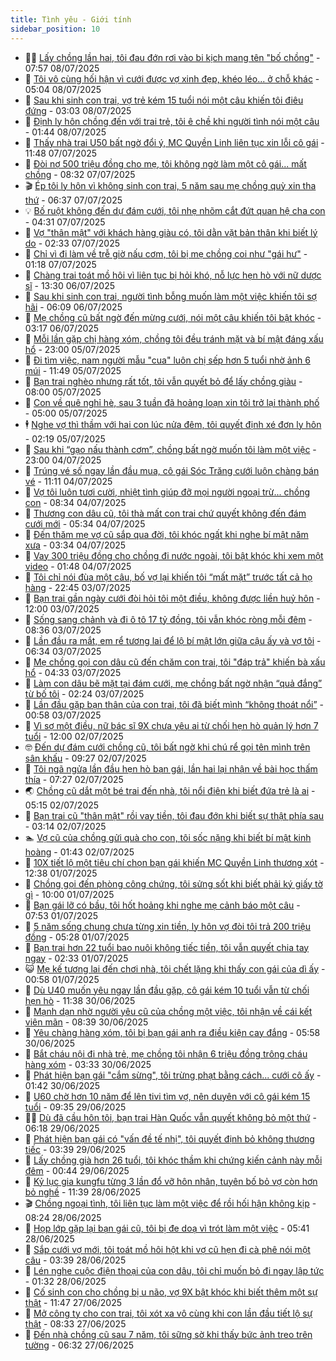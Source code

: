 ```yaml
---
title: Tình yêu - Giới tính
sidebar_position: 10
---
```


<!-- dantri-tinh-yeu-gioi-tinh:START -->
- 👨‍🏫 [Lấy chồng lần hai, tôi đau đớn rơi vào bi kịch mang tên &quot;bố chồng&quot;](https://dantri.com.vn/tinh-yeu-gioi-tinh/lay-chong-lan-hai-toi-dau-don-roi-vao-bi-kich-mang-ten-bo-chong-20250708145623009.htm) - 07:57 08/07/2025
- 🦣 [Tôi vô cùng hối hận vì cưới được vợ xinh đẹp, khéo léo... ở chỗ khác](https://dantri.com.vn/tinh-yeu-gioi-tinh/toi-vo-cung-hoi-han-vi-cuoi-duoc-vo-xinh-dep-kheo-leo-o-cho-khac-20250708112327305.htm) - 05:04 08/07/2025
- 🔭 [Sau khi sinh con trai, vợ trẻ kém 15 tuổi nói một câu khiến tôi điêu đứng](https://dantri.com.vn/tinh-yeu-gioi-tinh/sau-khi-sinh-con-trai-vo-tre-kem-15-tuoi-noi-mot-cau-khien-toi-dieu-dung-20250707181053115.htm) - 03:03 08/07/2025
- 🧐 [Định ly hôn chồng đến với trai trẻ, tôi ê chề khi người tình nói một câu](https://dantri.com.vn/tinh-yeu-gioi-tinh/dinh-ly-hon-chong-den-voi-trai-tre-toi-e-che-khi-nguoi-tinh-noi-mot-cau-20250707101942122.htm) - 01:44 08/07/2025
- 🫶 [Thấy nhà trai U50 bất ngờ đổi ý, MC Quyền Linh liên tục xin lỗi cô gái](https://dantri.com.vn/tinh-yeu-gioi-tinh/thay-nha-trai-u50-bat-ngo-doi-y-mc-quyen-linh-lien-tuc-xin-loi-co-gai-20250707130907122.htm) - 11:48 07/07/2025
- 💃 [Đòi nợ 500 triệu đồng cho mẹ, tôi không ngờ làm một cô gái... mất chồng](https://dantri.com.vn/tinh-yeu-gioi-tinh/doi-no-500-trieu-dong-cho-me-toi-khong-ngo-lam-mot-co-gai-mat-chong-20250707114439017.htm) - 08:32 07/07/2025
- 🎬 [Ép tôi ly hôn vì không sinh con trai, 5 năm sau mẹ chồng quỳ xin tha thứ](https://dantri.com.vn/tinh-yeu-gioi-tinh/ep-toi-ly-hon-vi-khong-sinh-con-trai-5-nam-sau-me-chong-quy-xin-tha-thu-20250707114042611.htm) - 06:37 07/07/2025
- 💡 [Bố ruột không đến dự đám cưới, tôi nhẹ nhõm cắt đứt quan hệ cha con](https://dantri.com.vn/tinh-yeu-gioi-tinh/bo-ruot-khong-den-du-dam-cuoi-toi-nhe-nhom-cat-dut-quan-he-cha-con-20250707102712665.htm) - 04:31 07/07/2025
- 🙉 [Vợ &quot;thân mật&quot; với khách hàng giàu có, tôi dằn vặt bản thân khi biết lý do](https://dantri.com.vn/tinh-yeu-gioi-tinh/vo-than-mat-voi-khach-hang-giau-co-toi-dan-vat-ban-than-khi-biet-ly-do-20250706184250851.htm) - 02:33 07/07/2025
- 🚦 [Chỉ vì đi làm về trễ giờ nấu cơm, tôi bị mẹ chồng coi như &quot;gái hư&quot;](https://dantri.com.vn/tinh-yeu-gioi-tinh/chi-vi-di-lam-ve-tre-gio-nau-com-toi-bi-me-chong-coi-nhu-gai-hu-20250707030447912.htm) - 01:18 07/07/2025
- 🥸 [Chàng trai toát mồ hôi vì liên tục bị hỏi khó, nỗ lực hẹn hò với nữ dược sĩ](https://dantri.com.vn/tinh-yeu-gioi-tinh/chang-trai-toat-mo-hoi-vi-lien-tuc-bi-hoi-kho-no-luc-hen-ho-voi-nu-duoc-si-20250706120910701.htm) - 13:30 06/07/2025
- 🤡 [Sau khi sinh con trai, người tình bỗng muốn làm một việc khiến tôi sợ hãi](https://dantri.com.vn/tinh-yeu-gioi-tinh/sau-khi-sinh-con-trai-nguoi-tinh-bong-muon-lam-mot-viec-khien-toi-so-hai-20250706111221763.htm) - 06:09 06/07/2025
- 🦩 [Mẹ chồng cũ bất ngờ đến mừng cưới, nói một câu khiến tôi bật khóc](https://dantri.com.vn/tinh-yeu-gioi-tinh/me-chong-cu-bat-ngo-den-mung-cuoi-noi-mot-cau-khien-toi-bat-khoc-20250706075547471.htm) - 03:17 06/07/2025
- 🤡 [Mỗi lần gặp chị hàng xóm, chồng tôi đều tránh mặt và bí mật đáng xấu hổ](https://dantri.com.vn/tinh-yeu-gioi-tinh/moi-lan-gap-chi-hang-xom-chong-toi-deu-tranh-mat-va-bi-mat-dang-xau-ho-20250705110640792.htm) - 23:00 05/07/2025
- 🌊 [Đi tìm việc, nam người mẫu &quot;cua&quot; luôn chị sếp hơn 5 tuổi nhờ ảnh 6 múi](https://dantri.com.vn/tinh-yeu-gioi-tinh/di-tim-viec-nam-nguoi-mau-cua-luon-chi-sep-hon-5-tuoi-nho-anh-6-mui-20250705053940465.htm) - 11:49 05/07/2025
- 🐘 [Bạn trai nghèo nhưng rất tốt, tôi vẫn quyết bỏ để lấy chồng giàu](https://dantri.com.vn/tinh-yeu-gioi-tinh/ban-trai-ngheo-nhung-rat-tot-toi-van-quyet-bo-de-lay-chong-giau-20250705005231586.htm) - 08:00 05/07/2025
- 🚀 [Con về quê nghỉ hè, sau 3 tuần đã hoảng loạn xin tôi trở lại thành phố](https://dantri.com.vn/tinh-yeu-gioi-tinh/con-ve-que-nghi-he-sau-3-tuan-da-hoang-loan-xin-toi-tro-lai-thanh-pho-20250705003053887.htm) - 05:00 05/07/2025
- 🕴 [Nghe vợ thì thầm với hai con lúc nửa đêm, tôi quyết định xé đơn ly hôn](https://dantri.com.vn/tinh-yeu-gioi-tinh/nghe-vo-thi-tham-voi-hai-con-luc-nua-dem-toi-quyet-dinh-xe-don-ly-hon-20250704113641453.htm) - 02:19 05/07/2025
- 🚀 [Sau khi “gạo nấu thành cơm”, chồng bất ngờ muốn tôi làm một việc](https://dantri.com.vn/tinh-yeu-gioi-tinh/sau-khi-gao-nau-thanh-com-chong-bat-ngo-muon-toi-lam-mot-viec-20250704173822578.htm) - 23:00 04/07/2025
- 👺 [Trúng vé số ngay lần đầu mua, cô gái Sóc Trăng cưới luôn chàng bán vé](https://dantri.com.vn/tinh-yeu-gioi-tinh/trung-ve-so-ngay-lan-dau-mua-co-gai-soc-trang-cuoi-luon-chang-ban-ve-20250704073652232.htm) - 11:11 04/07/2025
- 💄 [Vợ tôi luôn tươi cười, nhiệt tình giúp đỡ mọi người ngoại trừ... chồng con](https://dantri.com.vn/tinh-yeu-gioi-tinh/vo-toi-luon-tuoi-cuoi-nhiet-tinh-giup-do-moi-nguoi-ngoai-tru-chong-con-20250704140109492.htm) - 08:34 04/07/2025
- 🌊 [Thương con dâu cũ, tôi thà mất con trai chứ quyết không đến đám cưới mới](https://dantri.com.vn/tinh-yeu-gioi-tinh/thuong-con-dau-cu-toi-tha-mat-con-trai-chu-quyet-khong-den-dam-cuoi-moi-20250703184850010.htm) - 05:34 04/07/2025
- 🚦 [Đến thăm mẹ vợ cũ sắp qua đời, tôi khóc ngất khi nghe bí mật năm xưa](https://dantri.com.vn/tinh-yeu-gioi-tinh/den-tham-me-vo-cu-sap-qua-doi-toi-khoc-ngat-khi-nghe-bi-mat-nam-xua-20250704090720998.htm) - 03:34 04/07/2025
- 👹 [Vay 300 triệu đồng cho chồng đi nước ngoài, tôi bật khóc khi xem một video](https://dantri.com.vn/tinh-yeu-gioi-tinh/vay-300-trieu-dong-cho-chong-di-nuoc-ngoai-toi-bat-khoc-khi-xem-mot-video-20250703175901366.htm) - 01:48 04/07/2025
- 🚀 [Tôi chỉ nói đùa một câu, bố vợ lại khiến tôi “mất mặt” trước tất cả họ hàng](https://dantri.com.vn/tinh-yeu-gioi-tinh/toi-chi-noi-dua-mot-cau-bo-vo-lai-khien-toi-mat-mat-truoc-tat-ca-ho-hang-20250703162728105.htm) - 22:45 03/07/2025
- 🌁 [Bạn trai gần ngày cưới đòi hỏi tôi một điều, không được liền huỷ hôn](https://dantri.com.vn/tinh-yeu-gioi-tinh/ban-trai-gan-ngay-cuoi-doi-hoi-toi-mot-dieu-khong-duoc-lien-huy-hon-20250703170110005.htm) - 12:00 03/07/2025
- 🧰 [Sống sang chảnh và đi ô tô 17 tỷ đồng, tôi vẫn khóc ròng mỗi đêm](https://dantri.com.vn/tinh-yeu-gioi-tinh/song-sang-chanh-va-di-o-to-17-ty-dong-toi-van-khoc-rong-moi-dem-20250703124905598.htm) - 08:36 03/07/2025
- 🦅 [Lần đầu ra mắt, em rể tương lai để lộ bí mật lớn giữa cậu ấy và vợ tôi](https://dantri.com.vn/tinh-yeu-gioi-tinh/lan-dau-ra-mat-em-re-tuong-lai-de-lo-bi-mat-lon-giua-cau-ay-va-vo-toi-20250703115604360.htm) - 06:34 03/07/2025
- 🌈 [Mẹ chồng gọi con dâu cũ đến chăm con trai, tôi &quot;đáp trả&quot; khiến bà xấu hổ](https://dantri.com.vn/tinh-yeu-gioi-tinh/me-chong-goi-con-dau-cu-den-cham-con-trai-toi-dap-tra-khien-ba-xau-ho-20250703103655844.htm) - 04:33 03/07/2025
- 🌋 [Làm con dâu bẽ mặt tại đám cưới, mẹ chồng bất ngờ nhận “quả đắng” từ bố tôi](https://dantri.com.vn/tinh-yeu-gioi-tinh/lam-con-dau-be-mat-tai-dam-cuoi-me-chong-bat-ngo-nhan-qua-dang-tu-bo-toi-20250703082448120.htm) - 02:24 03/07/2025
- 👺 [Lần đầu gặp bạn thân của con trai, tôi đã biết mình “không thoát nổi”](https://dantri.com.vn/tinh-yeu-gioi-tinh/lan-dau-gap-ban-than-cua-con-trai-toi-da-biet-minh-khong-thoat-noi-20250701140749615.htm) - 00:58 03/07/2025
- 🎃 [Vì sợ một điều, nữ bác sĩ 9X chưa yêu ai từ chối hẹn hò quản lý hơn 7 tuổi](https://dantri.com.vn/tinh-yeu-gioi-tinh/vi-so-mot-dieu-nu-bac-si-9x-chua-yeu-ai-tu-choi-hen-ho-quan-ly-hon-7-tuoi-20250702110837221.htm) - 12:00 02/07/2025
- 🤓 [Đến dự đám cưới chồng cũ, tôi bất ngờ khi chú rể gọi tên mình trên sân khấu](https://dantri.com.vn/tinh-yeu-gioi-tinh/den-du-dam-cuoi-chong-cu-toi-bat-ngo-khi-chu-re-goi-ten-minh-tren-san-khau-20250702102433458.htm) - 09:27 02/07/2025
- 🤠 [Tôi ngã ngửa lần đầu hẹn hò bạn gái, lần hai lại nhận về bài học thấm thía](https://dantri.com.vn/tinh-yeu-gioi-tinh/toi-nga-ngua-lan-dau-hen-ho-ban-gai-lan-hai-lai-nhan-ve-bai-hoc-tham-thia-20250701131841744.htm) - 07:27 02/07/2025
- 🌏 [Chồng cũ dắt một bé trai đến nhà, tôi nổi điên khi biết đứa trẻ là ai](https://dantri.com.vn/tinh-yeu-gioi-tinh/chong-cu-dat-mot-be-trai-den-nha-toi-noi-dien-khi-biet-dua-tre-la-ai-20250702110248206.htm) - 05:15 02/07/2025
- 🚀 [Bạn trai cũ &quot;thân mật&quot; rồi vay tiền, tôi đau đớn khi biết sự thật phía sau](https://dantri.com.vn/tinh-yeu-gioi-tinh/ban-trai-cu-than-mat-roi-vay-tien-toi-dau-don-khi-biet-su-that-phia-sau-20250701214055721.htm) - 03:14 02/07/2025
- 🏊 [Vợ cũ của chồng gửi quà cho con, tôi sốc nặng khi biết bí mật kinh hoàng](https://dantri.com.vn/tinh-yeu-gioi-tinh/vo-cu-cua-chong-gui-qua-cho-con-toi-soc-nang-khi-biet-bi-mat-kinh-hoang-20250701171341658.htm) - 01:43 02/07/2025
- 🦒 [10X tiết lộ một tiêu chí chọn bạn gái khiến MC Quyền Linh thương xót](https://dantri.com.vn/tinh-yeu-gioi-tinh/10x-tiet-lo-mot-tieu-chi-chon-ban-gai-khien-mc-quyen-linh-thuong-xot-20250701103058705.htm) - 12:38 01/07/2025
- 💂 [Chồng gọi đến phòng công chứng, tôi sửng sốt khi biết phải ký giấy tờ gì](https://dantri.com.vn/tinh-yeu-gioi-tinh/chong-goi-den-phong-cong-chung-toi-sung-sot-khi-biet-phai-ky-giay-to-gi-20250701154631519.htm) - 10:00 01/07/2025
- 💫 [Bạn gái lỡ có bầu, tôi hốt hoảng khi nghe mẹ cảnh báo một câu](https://dantri.com.vn/tinh-yeu-gioi-tinh/ban-gai-lo-co-bau-toi-hot-hoang-khi-nghe-me-canh-bao-mot-cau-20250630115044199.htm) - 07:53 01/07/2025
- 🧠 [5 năm sống chung chưa từng xin tiền, ly hôn vợ đòi tôi trả 200 triệu đồng](https://dantri.com.vn/tinh-yeu-gioi-tinh/5-nam-song-chung-chua-tung-xin-tien-ly-hon-vo-doi-toi-tra-200-trieu-dong-20250701122556754.htm) - 05:28 01/07/2025
- 🎡 [Bạn trai hơn 22 tuổi bao nuôi không tiếc tiền, tôi vẫn quyết chia tay ngay](https://dantri.com.vn/tinh-yeu-gioi-tinh/ban-trai-hon-22-tuoi-bao-nuoi-khong-tiec-tien-toi-van-quyet-chia-tay-ngay-20250630163058450.htm) - 02:33 01/07/2025
- 😺 [Mẹ kế tương lai đến chơi nhà, tôi chết lặng khi thấy con gái của dì ấy](https://dantri.com.vn/tinh-yeu-gioi-tinh/me-ke-tuong-lai-den-choi-nha-toi-chet-lang-khi-thay-con-gai-cua-di-ay-20250630094000155.htm) - 00:58 01/07/2025
- 🥰 [Dù U40 muốn yêu ngay lần đầu gặp, cô gái kém 10 tuổi vẫn từ chối hẹn hò](https://dantri.com.vn/tinh-yeu-gioi-tinh/du-u40-muon-yeu-ngay-lan-dau-gap-co-gai-kem-10-tuoi-van-tu-choi-hen-ho-20250630120505303.htm) - 11:38 30/06/2025
- 🐲 [Mạnh dạn nhờ người yêu cũ của chồng một việc, tôi nhận về cái kết viên mãn](https://dantri.com.vn/tinh-yeu-gioi-tinh/manh-dan-nho-nguoi-yeu-cu-cua-chong-mot-viec-toi-nhan-ve-cai-ket-vien-man-20250629161956648.htm) - 08:39 30/06/2025
- 🌝 [Yêu chàng hàng xóm, tôi bị bạn gái anh ra điều kiện cay đắng](https://dantri.com.vn/tinh-yeu-gioi-tinh/yeu-chang-hang-xom-toi-bi-ban-gai-anh-ra-dieu-kien-cay-dang-20250629235418497.htm) - 05:58 30/06/2025
- 🐲 [Bắt cháu nội đi nhà trẻ, mẹ chồng tôi nhận 6 triệu đồng trông cháu hàng xóm](https://dantri.com.vn/tinh-yeu-gioi-tinh/bat-chau-noi-di-nha-tre-me-chong-toi-nhan-6-trieu-dong-trong-chau-hang-xom-20250629165035676.htm) - 03:33 30/06/2025
- 📝 [Phát hiện bạn gái &quot;cắm sừng&quot;, tôi trừng phạt bằng cách... cưới cô ấy](https://dantri.com.vn/tinh-yeu-gioi-tinh/phat-hien-ban-gai-cam-sung-toi-trung-phat-bang-cach-cuoi-co-ay-20250629111206983.htm) - 01:42 30/06/2025
- 🦏 [U60 chờ hơn 10 năm để lên tivi tìm vợ, nên duyên với cô gái kém 15 tuổi](https://dantri.com.vn/tinh-yeu-gioi-tinh/u60-cho-hon-10-nam-de-len-tivi-tim-vo-nen-duyen-voi-co-gai-kem-15-tuoi-20250629130631356.htm) - 09:35 29/06/2025
- 🧑‍🏫 [Dù đã cầu hôn tôi, bạn trai Hàn Quốc vẫn quyết không bỏ một thứ](https://dantri.com.vn/tinh-yeu-gioi-tinh/du-da-cau-hon-toi-ban-trai-han-quoc-van-quyet-khong-bo-mot-thu-20250628220825938.htm) - 06:18 29/06/2025
- 🦍 [Phát hiện bạn gái có &quot;vấn đề tế nhị&quot;, tôi quyết định bỏ không thương tiếc](https://dantri.com.vn/tinh-yeu-gioi-tinh/phat-hien-ban-gai-co-van-de-te-nhi-toi-quyet-dinh-bo-khong-thuong-tiec-20250628211908168.htm) - 03:39 29/06/2025
- 🌋 [Lấy chồng già hơn 26 tuổi, tôi khóc thầm khi chứng kiến cảnh này mỗi đêm](https://dantri.com.vn/tinh-yeu-gioi-tinh/lay-chong-gia-hon-26-tuoi-toi-khoc-tham-khi-chung-kien-canh-nay-moi-dem-20250628130233082.htm) - 00:44 29/06/2025
- 💯 [Kỷ lục gia kungfu từng 3 lần đổ vỡ hôn nhân, tuyên bố bỏ vợ còn hơn bỏ nghề](https://dantri.com.vn/tinh-yeu-gioi-tinh/ky-luc-gia-kungfu-tung-3-lan-do-vo-hon-nhan-tuyen-bo-bo-vo-con-hon-bo-nghe-20250628144036389.htm) - 11:39 28/06/2025
- 🎬 [Chồng ngoại tình, tôi liên tục làm một việc để rồi hối hận không kịp](https://dantri.com.vn/tinh-yeu-gioi-tinh/chong-ngoai-tinh-toi-lien-tuc-lam-mot-viec-de-roi-hoi-han-khong-kip-20250628152350146.htm) - 08:24 28/06/2025
- 📝 [Họp lớp gặp lại bạn gái cũ, tôi bị đe doạ vì trót làm một việc](https://dantri.com.vn/tinh-yeu-gioi-tinh/hop-lop-gap-lai-ban-gai-cu-toi-bi-de-doa-vi-trot-lam-mot-viec-20250628124011262.htm) - 05:41 28/06/2025
- 🧐 [Sắp cưới vợ mới, tôi toát mồ hôi hột khi vợ cũ hẹn đi cà phê nói một câu](https://dantri.com.vn/tinh-yeu-gioi-tinh/sap-cuoi-vo-moi-toi-toat-mo-hoi-hot-khi-vo-cu-hen-di-ca-phe-noi-mot-cau-20250627153523837.htm) - 03:39 28/06/2025
- 🤠 [Lén nghe cuộc điện thoại của con dâu, tôi chỉ muốn bỏ đi ngay lập tức](https://dantri.com.vn/tinh-yeu-gioi-tinh/len-nghe-cuoc-dien-thoai-cua-con-dau-toi-chi-muon-bo-di-ngay-lap-tuc-20250627162710064.htm) - 01:32 28/06/2025
- 💼 [Cố sinh con cho chồng bị u não, vợ 9X bật khóc khi biết thêm một sự thật](https://dantri.com.vn/tinh-yeu-gioi-tinh/co-sinh-con-cho-chong-bi-u-nao-vo-9x-bat-khoc-khi-biet-them-mot-su-that-20250627130441980.htm) - 11:47 27/06/2025
- 💪 [Mở công ty cho con trai, tôi xót xa vô cùng khi con lần đầu tiết lộ sự thật](https://dantri.com.vn/tinh-yeu-gioi-tinh/mo-cong-ty-cho-con-trai-toi-xot-xa-vo-cung-khi-con-lan-dau-tiet-lo-su-that-20250627135548119.htm) - 08:33 27/06/2025
- 💂 [Đến nhà chồng cũ sau 7 năm, tôi sững sờ khi thấy bức ảnh treo trên tường](https://dantri.com.vn/tinh-yeu-gioi-tinh/den-nha-chong-cu-sau-7-nam-toi-sung-so-khi-thay-buc-anh-treo-tren-tuong-20250627113921225.htm) - 06:32 27/06/2025<!-- dantri-tinh-yeu-gioi-tinh:END -->
